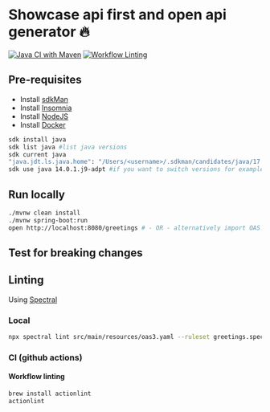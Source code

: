 # Showcase api first and open api generator :fire:

[![Java CI with Maven](https://github.com/shavo007/api-first-demo/actions/workflows/ci.yml/badge.svg)](https://github.com/shavo007/api-first-demo/actions/workflows/ci.yml)
[![Workflow Linting](https://github.com/shavo007/api-first-demo/actions/workflows/workflow-lint.yml/badge.svg)](https://github.com/shavo007/api-first-demo/actions/workflows/workflow-lint.yml)

## Pre-requisites

- Install [sdkMan](https://sdkman.io/)
- Install [Insomnia](https://insomnia.rest/)
- Install [NodeJS](https://nodejs.org/en/download/)
- Install [Docker](https://docs.docker.com/desktop/install/mac-install/)

```bash
sdk install java
sdk list java #list java versions
sdk current java
"java.jdt.ls.java.home": "/Users/<username>/.sdkman/candidates/java/17.0.4.1-tem" #VSCode settings
sdk use java 14.0.1.j9-adpt #if you want to switch versions for example
```

## Run locally

```bash
./mvnw clean install
./mvnw spring-boot:run
open http://localhost:8080/greetings # - OR - alternatively import OAS into insomnia and run the requests
```

## Test for breaking changes

## Linting

Using [Spectral](https://meta.stoplight.io/docs/spectral/674b27b261c3c-overview)

### Local

```bash
npx spectral lint src/main/resources/oas3.yaml --ruleset greetings.spectral.yml
```

### CI (github actions)

#### Workflow linting

```bash
brew install actionlint
actionlint
```
